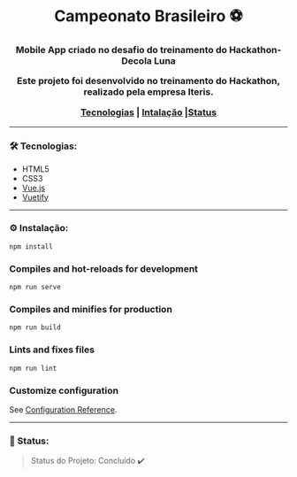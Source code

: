 <h1 align="center">Campeonato Brasileiro ⚽</h1>

<h3 align="center">Mobile App criado no desafio do treinamento do Hackathon-Decola Luna</3>

<p align="center">Este projeto foi desenvolvido no treinamento do Hackathon, realizado pela empresa Iteris.</p>
<p align="center"><a href="#tecnologias">Tecnologias</a> | <a href="#instalacao">Intalação</a> |<a href="#status">Status</a></p>

---

<a id="tecnologias"></a>
### 🛠 Tecnologias:
- HTML5
- CSS3
- [Vue.js](https://vuejs.org/)
- [Vuetify](https://vuetifyjs.com/en/)

---

<a id="instalacao"></a>
### ⚙ Instalação:
```
npm install
```

### Compiles and hot-reloads for development
```
npm run serve
```

### Compiles and minifies for production
```
npm run build
```

### Lints and fixes files
```
npm run lint
```

### Customize configuration
See [Configuration Reference](https://cli.vuejs.org/config/).

---
<a id="status"></a>
### 🚀 Status:
> Status do Projeto: Concluido :heavy_check_mark:
